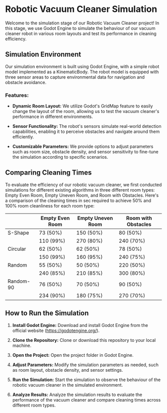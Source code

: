# Robotic Vacuum Cleaner Simulation

Welcome to the simulation stage of our Robotic Vacuum Cleaner project! In this stage, we use Godot Engine to simulate the behaviour of our vacuum cleaner robot in various room layouts and test its performance in cleaning efficiency.

## Simulation Environment

Our simulation environment is built using Godot Engine, with a simple robot model implemented as a KinematicBody. The robot model is equipped with three sensor areas to capture environmental data for navigation and obstacle avoidance.

### Features:

- **Dynamic Room Layout:** We utilize Godot's GridMap feature to easily change the layout of the room, allowing us to test the vacuum cleaner's performance in different environments.
  
- **Sensor Functionality:** The robot's sensors simulate real-world detection capabilities, enabling it to perceive obstacles and navigate around them efficiently.
  
- **Customizable Parameters:** We provide options to adjust parameters such as room size, obstacle density, and sensor sensitivity to fine-tune the simulation according to specific scenarios.

## Comparing Cleaning Times

To evaluate the efficiency of our robotic vacuum cleaner, we first conducted simulations for different existing algorithms in three different room types:  Empty Even Room, Empty Uneven Room, and Room with Obstacles. Here's a comparison of the cleaning times in sec required to achieve 50% and 100% room cleanliness for each room type:

|                     | Empty Even Room | Empty Uneven Room  |Room with Obstacles| 
|---------------------|-----------------|--------------------|-------------------|
| S-Shape             | 73 (50%)        | 150 (50%)          | 80 (50%)          |                       
|                     | 110 (99%)       | 270 (80%)          | 240 (70%)         |               
| Circular            | 62 (50%)        | 62 (50%)           | 78 (50%)          |                   
|                     | 150 (99%)       | 160 (95%)          | 240 (75%)         |           
| Random              | 55 (50%)        | 50 (50%)           | 220 (50%)         |                 
|                      |240 (85%)       | 210 (85%)          | 300 (80%)         |
| Random-90           | 76 (50%)        | 70 (50%)           | 90 (50%)          |               
|                     | 234 (90%)       | 180 (75%)          | 270 (70%)         |


## How to Run the Simulation

1. **Install Godot Engine:** Download and install Godot Engine from the official website (https://godotengine.org/).
  
2. **Clone the Repository:** Clone or download this repository to your local machine.
  
3. **Open the Project:** Open the project folder in Godot Engine.
  
4. **Adjust Parameters:** Modify the simulation parameters as needed, such as room layout, obstacle density, and sensor settings.
  
5. **Run the Simulation:** Start the simulation to observe the behaviour of the robotic vacuum cleaner in the simulated environment.
  
6. **Analyze Results:** Analyze the simulation results to evaluate the performance of the vacuum cleaner and compare cleaning times across different room types.



